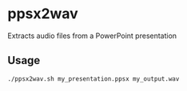 # ppsx2wav
Extracts audio files from a PowerPoint presentation

## Usage

```bash
./ppsx2wav.sh my_presentation.ppsx my_output.wav
```
